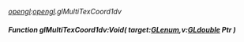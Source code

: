 _[opengl](../../modules/opengl/opengl-module.md):[opengl](../../modules/opengl/opengl-module.md).glMultiTexCoord1dv_
##### Function glMultiTexCoord1dv:Void( target:[GLenum](../../modules/opengl/opengl-glenum.md),v:[GLdouble](../../modules/opengl/opengl-gldouble.md) Ptr )
